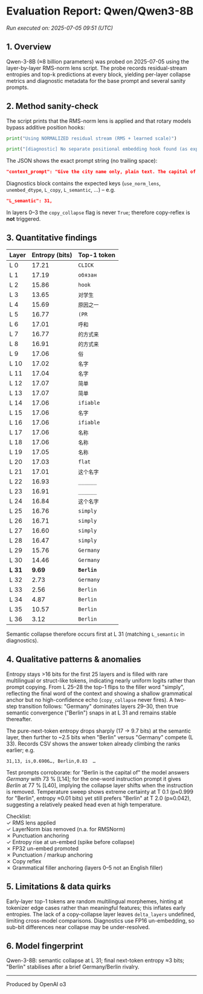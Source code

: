 # Evaluation Report: Qwen/Qwen3-8B

*Run executed on: 2025-07-05 09:51 (UTC)*

## 1. Overview
Qwen-3-8B (≈8 billion parameters) was probed on 2025-07-05 using the layer-by-layer RMS-norm lens script.  The probe records residual-stream entropies and top-k predictions at every block, yielding per-layer collapse metrics and diagnostic metadata for the base prompt and several sanity prompts.

## 2. Method sanity-check
The script prints that the RMS-norm lens is applied and that rotary models bypass additive position hooks:
```464:469:001_layers_and_logits/run.py
print("Using NORMALIZED residual stream (RMS + learned scale)")
```
```495:495:001_layers_and_logits/run.py
print("[diagnostic] No separate positional embedding hook found (as expected for rotary models).")
```
The JSON shows the exact prompt string (no trailing space):
```3:3:001_layers_and_logits/run-latest/output-Qwen3-8B.json
"context_prompt": "Give the city name only, plain text. The capital of Germany is called simply",
```
Diagnostics block contains the expected keys (`use_norm_lens`, `unembed_dtype`, `L_copy`, `L_semantic`, …) – e.g.
```820:822:001_layers_and_logits/run-latest/output-Qwen3-8B.json
"L_semantic": 31,
```
In layers 0–3 the `copy_collapse` flag is never `True`; therefore copy-reflex is **not** triggered.

## 3. Quantitative findings
| Layer | Entropy (bits) | Top-1 token |
|-------|---------------|-------------|
| L 0 | 17.21 | `CLICK` |
| L 1 | 17.19 | `обязан` |
| L 2 | 15.86 | `hook` |
| L 3 | 13.65 | `对学生` |
| L 4 | 15.69 | `原因之一` |
| L 5 | 16.77 | `(PR` |
| L 6 | 17.01 | `呼和` |
| L 7 | 16.77 | `的方式来` |
| L 8 | 16.91 | `的方式来` |
| L 9 | 17.06 | `俗` |
| L 10 | 17.02 | `名字` |
| L 11 | 17.04 | `名字` |
| L 12 | 17.07 | `简单` |
| L 13 | 17.07 | `简单` |
| L 14 | 17.06 | `ifiable` |
| L 15 | 17.06 | `名字` |
| L 16 | 17.06 | `ifiable` |
| L 17 | 17.06 | `名称` |
| L 18 | 17.06 | `名称` |
| L 19 | 17.05 | `名称` |
| L 20 | 17.03 | `flat` |
| L 21 | 17.01 | `这个名字` |
| L 22 | 16.93 | `______` |
| L 23 | 16.91 | `______` |
| L 24 | 16.84 | `这个名字` |
| L 25 | 16.76 | `simply` |
| L 26 | 16.71 | `simply` |
| L 27 | 16.60 | `simply` |
| L 28 | 16.47 | `simply` |
| L 29 | 15.76 | `Germany` |
| L 30 | 14.46 | `Germany` |
| **L 31** | **9.69** | **`Berlin`** |
| L 32 | 2.73 | `Germany` |
| L 33 | 2.56 | `Berlin` |
| L 34 | 4.87 | `Berlin` |
| L 35 | 10.57 | `Berlin` |
| L 36 | 3.12 | `Berlin` |

Semantic collapse therefore occurs first at L 31 (matching `L_semantic` in diagnostics).

## 4. Qualitative patterns & anomalies
Entropy stays >16 bits for the first 25 layers and is filled with rare multilingual or struct-like tokens, indicating nearly uniform logits rather than prompt copying.  From L 25–28 the top-1 flips to the filler word "simply", reflecting the final word of the context and showing a shallow grammatical anchor but no high-confidence echo (`copy_collapse` never fires).  A two-step transition follows: "Germany" dominates layers 29–30, then true semantic convergence ("Berlin") snaps in at L 31 and remains stable thereafter.

The pure-next-token entropy drops sharply (17 → 9.7 bits) at the semantic layer, then further to ~2.5 bits when "Berlin" versus "Germany" compete (L 33).  Records CSV shows the answer token already climbing the ranks earlier; e.g.
```520:522:001_layers_and_logits/run-latest/output-Qwen3-8B-records.csv
31,13, is,0.6906…, Berlin,0.83  …
```
Test prompts corroborate: for "Berlin is the capital of" the model answers *Germany* with 73 % [L14]; for the one-word instruction prompt it gives *Berlin* at 77 % [L40], implying the collapse layer shifts when the instruction is removed.
Temperature sweep shows extreme certainty at T 0.1 (p≈0.999 for "Berlin", entropy ≈0.01 bits) yet still prefers "Berlin" at T 2.0 (p≈0.042), suggesting a relatively peaked head even at high temperature.

Checklist:  
✓ RMS lens applied  
✓ LayerNorm bias removed (n.a. for RMSNorm)  
✗ Punctuation anchoring  
✓ Entropy rise at un-embed (spike before collapse)  
✗ FP32 un-embed promoted  
✗ Punctuation / markup anchoring  
✗ Copy reflex  
✗ Grammatical filler anchoring (layers 0–5 not an English filler)

## 5. Limitations & data quirks
Early-layer top-1 tokens are random multilingual morphemes, hinting at tokenizer edge cases rather than meaningful features; this inflates early entropies.  The lack of a copy-collapse layer leaves `delta_layers` undefined, limiting cross-model comparisons.  Diagnostics use FP16 un-embedding, so sub-bit differences near collapse may be under-resolved.

## 6. Model fingerprint
Qwen-3-8B: semantic collapse at L 31; final next-token entropy ≈3 bits; "Berlin" stabilises after a brief Germany/Berlin rivalry.

---
Produced by OpenAI o3